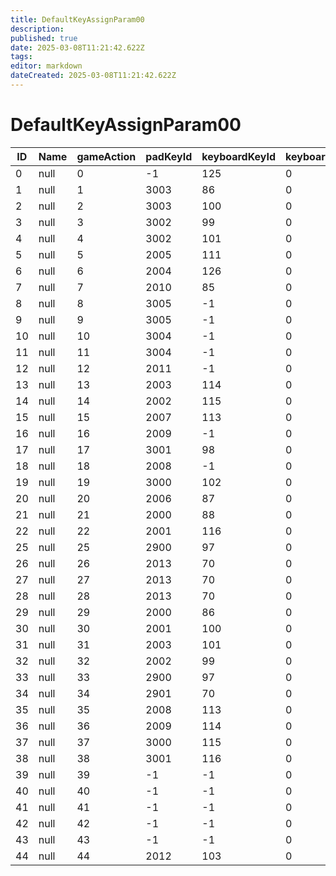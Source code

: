```yaml
---
title: DefaultKeyAssignParam00
description: 
published: true
date: 2025-03-08T11:21:42.622Z
tags: 
editor: markdown
dateCreated: 2025-03-08T11:21:42.622Z
---
```


# DefaultKeyAssignParam00
|ID|Name|gameAction|padKeyId|keyboardKeyId|keyboardModifyKey|mouseKeyId|mouseModifyKey|
|--|----|--|----|---|-|--|-|
|0 |null|0 |-1  |125|0|0 |0|
1 |null|1 |3003|86 |0|0 |0|
2 |null|2 |3003|100|0|0 |0|
3 |null|3 |3002|99 |0|0 |0|
4 |null|4 |3002|101|0|0 |0|
5 |null|5 |2005|111|0|0 |0|
6 |null|6 |2004|126|0|0 |0|
7 |null|7 |2010|85 |0|0 |0|
8 |null|8 |3005|-1 |0|0 |0|
9 |null|9 |3005|-1 |0|0 |0|
10|null|10|3004|-1 |0|0 |0|
11|null|11|3004|-1 |0|0 |0|
12|null|12|2011|-1 |0|8 |0|
13|null|13|2003|114|0|0 |0|
14|null|14|2002|115|0|0 |0|
15|null|15|2007|113|0|0 |0|
16|null|16|2009|-1 |0|2 |0|
17|null|17|3001|98 |0|0 |0|
18|null|18|2008|-1 |0|1 |0|
19|null|19|3000|102|0|0 |0|
20|null|20|2006|87 |0|0 |0|
21|null|21|2000|88 |0|0 |0|
22|null|22|2001|116|0|0 |0|
25|null|25|2900|97 |0|0 |0|
26|null|26|2013|70 |0|0 |0|
27|null|27|2013|70 |0|0 |0|
28|null|28|2013|70 |0|0 |0|
29|null|29|2000|86 |0|0 |0|
30|null|30|2001|100|0|0 |0|
31|null|31|2003|101|0|0 |0|
32|null|32|2002|99 |0|0 |0|
33|null|33|2900|97 |0|2 |0|
34|null|34|2901|70 |0|1 |0|
35|null|35|2008|113|0|0 |0|
36|null|36|2009|114|0|0 |0|
37|null|37|3000|115|0|0 |0|
38|null|38|3001|116|0|0 |0|
39|null|39|-1  |-1 |0|9 |0|
40|null|40|-1  |-1 |0|10|0|
41|null|41|-1  |-1 |0|0 |0|
42|null|42|-1  |-1 |0|0 |0|
43|null|43|-1  |-1 |0|0 |0|
44|null|44|2012|103|0|0 |0|
